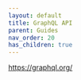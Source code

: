 ```yaml
---
layout: default
title: GraphQL API
parent: Guides
nav_order: 20
has_children: true
---
```


https://graphql.org/
